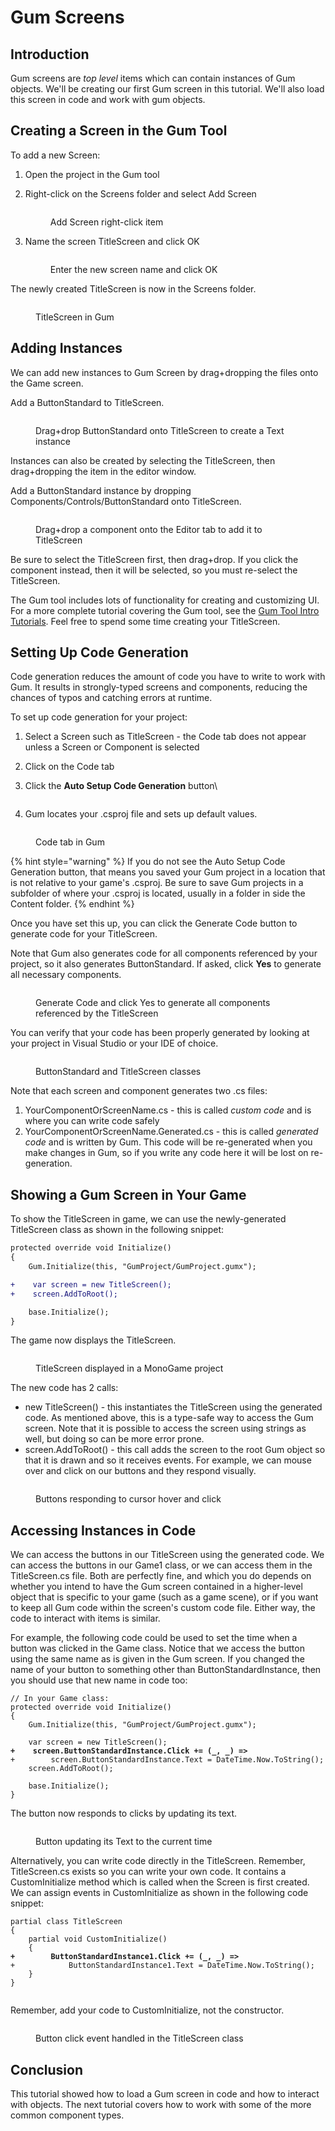 # Gum Screens

## Introduction

Gum screens are _top level_ items which can contain instances of Gum objects. We'll be creating our first Gum screen in this tutorial. We'll also load this screen in code and work with gum objects.

## Creating a Screen in the Gum Tool

To add a new Screen:

1. Open the project in the Gum tool
2.  Right-click on the Screens folder and select Add Screen

    <figure><img src="../../../../.gitbook/assets/10_05 20 15.png" alt=""><figcaption><p>Add Screen right-click item</p></figcaption></figure>
3.  Name the screen TitleScreen and click OK

    <figure><img src="../../../../.gitbook/assets/image (100).png" alt=""><figcaption><p>Enter the new screen name and click OK</p></figcaption></figure>

The newly created TitleScreen is now in the Screens folder.

<figure><img src="../../../../.gitbook/assets/10_05 21 55.png" alt=""><figcaption><p>TitleScreen in Gum</p></figcaption></figure>

## Adding Instances

We can add new instances to Gum Screen by drag+dropping the files onto the Game screen.

Add a ButtonStandard to TitleScreen.

<figure><img src="../../../../.gitbook/assets/10_05 26 49.gif" alt=""><figcaption><p>Drag+drop ButtonStandard onto TitleScreen to create a Text instance</p></figcaption></figure>

Instances can also be created by selecting the TitleScreen, then drag+dropping the item in the editor window.

Add a ButtonStandard instance by dropping Components/Controls/ButtonStandard onto TitleScreen.

<figure><img src="../../../../.gitbook/assets/10_05 27 50.gif" alt=""><figcaption><p>Drag+drop a component onto the Editor tab to add it to TitleScreen</p></figcaption></figure>

Be sure to select the TitleScreen first, then drag+drop. If you click the component instead, then it will be selected, so you must re-select the TitleScreen.

The Gum tool includes lots of functionality for creating and customizing UI. For a more complete tutorial covering the Gum tool, see the [Gum Tool Intro Tutorials](../../../../gum-tool/tutorials-and-examples/intro-tutorials/). Feel free to spend some time creating your TitleScreen.

## Setting Up Code Generation

Code generation reduces the amount of code you have to write to work with Gum. It results in strongly-typed screens and components, reducing the chances of typos and catching errors at runtime.

To set up code generation for your project:

1. Select a Screen such as TitleScreen - the Code tab does not appear unless a Screen or Component is selected
2. Click on the Code tab
3.  Click the **Auto Setup Code Generation** button\


    <figure><img src="../../../../.gitbook/assets/10_05 34 13.png" alt=""><figcaption></figcaption></figure>
4. Gum locates your .csproj file and sets up default values.

<figure><img src="../../../../.gitbook/assets/29_15 00 30.png" alt=""><figcaption><p>Code tab in Gum</p></figcaption></figure>

{% hint style="warning" %}
If you do not see the Auto Setup Code Generation button, that means you saved your Gum project in a location that is not relative to your game's .csproj. Be sure to save Gum projects in a subfolder of where your .csproj is located, usually in a folder in side the Content folder.
{% endhint %}

Once you have set this up, you can click the Generate Code button to generate code for your TitleScreen.&#x20;

Note that Gum also generates code for all components referenced by your project, so it also generates ButtonStandard. If asked, click **Yes** to generate all necessary components.

<figure><img src="../../../../.gitbook/assets/29_15 02 23.png" alt=""><figcaption><p>Generate Code and click Yes to generate all components referenced by the TitleScreen</p></figcaption></figure>

You can verify that your code has been properly generated by looking at your project in Visual Studio or your IDE of choice.

<figure><img src="../../../../.gitbook/assets/29_15 04 15.png" alt=""><figcaption><p>ButtonStandard and TitleScreen classes</p></figcaption></figure>

Note that each screen and component generates two .cs files:

1. YourComponentOrScreenName.cs - this is called _custom code_ and is where you can write code safely
2. YourComponentOrScreenName.Generated.cs - this is called _generated code_ and is written by Gum. This code will be re-generated when you make changes in Gum, so if you write any code here it will be lost on re-generation.

## Showing a Gum Screen in Your Game

To show the TitleScreen in game, we can use the newly-generated TitleScreen class as shown in the following snippet:

```diff
protected override void Initialize()
{
    Gum.Initialize(this, "GumProject/GumProject.gumx");

+    var screen = new TitleScreen();
+    screen.AddToRoot();

    base.Initialize();
}

```

The game now displays the TitleScreen.

<figure><img src="../../../../.gitbook/assets/29_15 08 40.png" alt=""><figcaption><p>TitleScreen displayed in a MonoGame project</p></figcaption></figure>

The new code has 2 calls:

* new TitleScreen() - this instantiates the TitleScreen using the generated code. As mentioned above, this is a type-safe way to access the Gum screen. Note that it is possible to access the screen using strings as well, but doing so can be more error prone.
* screen.AddToRoot() - this call adds the screen to the root Gum object so that it is drawn and so it receives events. For example, we can mouse over and click on our buttons and they respond visually.

<figure><img src="../../../../.gitbook/assets/29_15 10 49.gif" alt=""><figcaption><p>Buttons responding to cursor hover and click</p></figcaption></figure>

## Accessing Instances in Code

We can access the buttons in our TitleScreen using the generated code. We can access the buttons in our Game1 class, or we can access them in the TitleScreen.cs file. Both are perfectly fine, and which you do depends on whether you intend to have the Gum screen contained in a higher-level object that is specific to your game (such as a game scene), or if you want to keep all Gum code within the screen's custom code file. Either way, the code to interact with items is similar.

For example, the following code could be used to set the time when a button was clicked in the Game class. Notice that we access the button using the same name as is given in the Gum screen. If you changed the name of your button to something other than ButtonStandardInstance, then you should use that new name in code too:

<pre class="language-diff"><code class="lang-diff">// In your Game class:
protected override void Initialize()
{
    Gum.Initialize(this, "GumProject/GumProject.gumx");

    var screen = new TitleScreen();
<strong>+    screen.ButtonStandardInstance.Click += (_, _) =>
</strong>+        screen.ButtonStandardInstance.Text = DateTime.Now.ToString();
    screen.AddToRoot();

    base.Initialize();
}
</code></pre>

The button now responds to clicks by updating its text.

<figure><img src="../../../../.gitbook/assets/29_15 15 48.gif" alt=""><figcaption><p>Button updating its Text to the current time</p></figcaption></figure>

Alternatively, you can write code directly in the TitleScreen. Remember, TitleScreen.cs exists so you can write your own code. It contains a CustomInitialize method which is called when the Screen is first created. We can assign events in CustomInitialize as shown in the following code snippet:

<pre class="language-diff"><code class="lang-diff">partial class TitleScreen
{
    partial void CustomInitialize()
    {
<strong>+        ButtonStandardInstance1.Click += (_, _) =>
</strong>+            ButtonStandardInstance1.Text = DateTime.Now.ToString();
    }
}

</code></pre>

Remember, add your code to CustomInitialize, not the constructor.

<figure><img src="../../../../.gitbook/assets/29_15 19 18.gif" alt=""><figcaption><p>Button click event handled in the TitleScreen class</p></figcaption></figure>

## Conclusion

This tutorial showed how to load a Gum screen in code and how to interact with objects. The next tutorial covers how to work with some of the more common component types.
